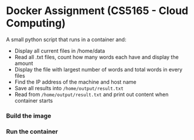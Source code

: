 # Docker Assignment (CS5165 - Cloud Computing)

A small python script that runs in a container and:
- Display all current files in /home/data
- Read all .txt files, count how many words each have and display the amount
- Display the file with largest number of words and total words in every files
- Find the IP address of the machine and host name
- Save all results into `/home/output/result.txt`
- Read from `/home/output/result.txt` and print out content when container starts

### Build the image

### Run the container